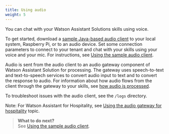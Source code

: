 ```yaml
---
title: Using audio
weight: 5
---
```

You can chat with your Watson Assistant Solutions skills using voice.  

To get started, download a [sample Java-based audio client](https://github.com/Watson-Personal-Assistant/AudioClientSampleCodeJava) to your local system, Raspberry Pi, or to an audio device.  Set some connection parameters to connect to your tenant and chat with your skills using your voice and your mic. For instructions, see [Using the sample audio client]({{site.baseurl}}/audio/audio_client_simple).

Audio is sent from the audio client to an audio gateway component of Watson Assistant Solution for processing.  The gateway uses speech-to-text and text-to-speech services to convert audio input to text and to convert the response to audio. For information about how audio flows from the client through the gateway to your skills, see [how audio is processed]({{site.baseurl}}/audio/how_it_works_audio).

To troubleshoot issues with the audio client, see the `/logs` directory.

Note: For Watson Assistant for Hospitality, see [Using the audio gateway for hospitality]({{site.baseurl}}/audio_single/audio_support/) topic.

> **What to do next?**<br/>
See [Using the sample audio client]({{site.baseurl}}/audio_basic/audio_client_simple).
